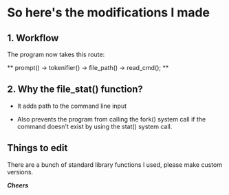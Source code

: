 # So here's the modifications I made

## 1. Workflow
The program now takes this route:

** prompt() -> tokenifier() -> file_path() -> read_cmd(); **

## 2. Why the file_stat() function?
* It adds path to the command line input

* Also prevents the program from calling the fork() system call if the command doesn't exist by using the stat() system call.

## Things to edit
There are a bunch of standard library functions I used, please make custom versions.

***Cheers***
